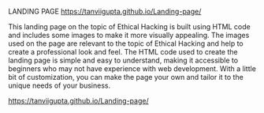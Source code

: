 
LANDING PAGE
https://tanviigupta.github.io/Landing-page/

 This landing page on the topic of Ethical Hacking is built using HTML code and includes some images to make it more visually appealing. The images used on the page are relevant to the topic of Ethical Hacking and help to create a professional look and feel. The HTML code used to create the landing page is simple and easy to understand, making it accessible to beginners who may not have experience with web development. With a little bit of customization, you can make the page your own and tailor it to the unique needs of your business.


 
https://tanviigupta.github.io/Landing-page/
